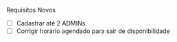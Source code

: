 Requisitos Novos
- [ ] Cadastrar até 2 ADMINs.
- [ ] Corrigir horário agendado para sair de disponibilidade